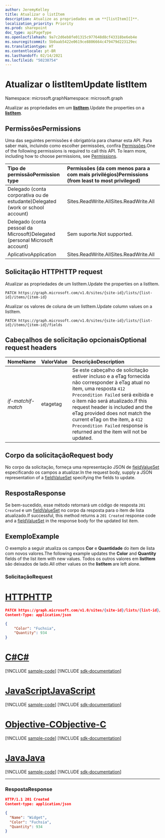```yaml
---
author: JeremyKelley
title: Atualizar o listItem
description: Atualize as propriedades em um **[listItem][]**.
localization_priority: Priority
ms.prod: sharepoint
doc_type: apiPageType
ms.openlocfilehash: 9a7c2d6eb8fe01315c977648d8cf43318be6eb4e
ms.sourcegitcommit: 5b0aab5422e0619ce8806664c479479d223129ec
ms.translationtype: HT
ms.contentlocale: pt-BR
ms.lasthandoff: 02/14/2021
ms.locfileid: "50238754"
---
```

# <a name="update-listitem"></a><span data-ttu-id="97457-103">Atualizar o listItem</span><span class="sxs-lookup"><span data-stu-id="97457-103">Update listItem</span></span>

<span data-ttu-id="97457-104">Namespace: microsoft.graph</span><span class="sxs-lookup"><span data-stu-id="97457-104">Namespace: microsoft.graph</span></span>

<span data-ttu-id="97457-105">Atualizar as propriedades em um **[listItem][]**.</span><span class="sxs-lookup"><span data-stu-id="97457-105">Update the properties on a **[listItem][]**.</span></span>

## <a name="permissions"></a><span data-ttu-id="97457-106">Permissões</span><span class="sxs-lookup"><span data-stu-id="97457-106">Permissions</span></span>

<span data-ttu-id="97457-p101">Uma das seguintes permissões é obrigatória para chamar esta API. Para saber mais, incluindo como escolher permissões, confira [Permissões](/graph/permissions-reference).</span><span class="sxs-lookup"><span data-stu-id="97457-p101">One of the following permissions is required to call this API. To learn more, including how to choose permissions, see [Permissions](/graph/permissions-reference).</span></span>

|<span data-ttu-id="97457-109">Tipo de permissão</span><span class="sxs-lookup"><span data-stu-id="97457-109">Permission type</span></span>      | <span data-ttu-id="97457-110">Permissões (da com menos para a com mais privilégios)</span><span class="sxs-lookup"><span data-stu-id="97457-110">Permissions (from least to most privileged)</span></span>              |
|:--------------------|:---------------------------------------------------------|
|<span data-ttu-id="97457-111">Delegado (conta corporativa ou de estudante)</span><span class="sxs-lookup"><span data-stu-id="97457-111">Delegated (work or school account)</span></span> | <span data-ttu-id="97457-112">Sites.ReadWrite.All</span><span class="sxs-lookup"><span data-stu-id="97457-112">Sites.ReadWrite.All</span></span>    |
|<span data-ttu-id="97457-113">Delegado (conta pessoal da Microsoft)</span><span class="sxs-lookup"><span data-stu-id="97457-113">Delegated (personal Microsoft account)</span></span> | <span data-ttu-id="97457-114">Sem suporte.</span><span class="sxs-lookup"><span data-stu-id="97457-114">Not supported.</span></span>    |
|<span data-ttu-id="97457-115">Aplicativo</span><span class="sxs-lookup"><span data-stu-id="97457-115">Application</span></span> | <span data-ttu-id="97457-116">Sites.ReadWrite.All</span><span class="sxs-lookup"><span data-stu-id="97457-116">Sites.ReadWrite.All</span></span> |

## <a name="http-request"></a><span data-ttu-id="97457-117">Solicitação HTTP</span><span class="sxs-lookup"><span data-stu-id="97457-117">HTTP request</span></span>

<!-- { "blockType": "ignored" } -->

<span data-ttu-id="97457-118">Atualizar as propriedades de um listItem.</span><span class="sxs-lookup"><span data-stu-id="97457-118">Update the properties on a listItem.</span></span>
```http
PATCH https://graph.microsoft.com/v1.0/sites/{site-id}/lists/{list-id}/items/{item-id}
```

<span data-ttu-id="97457-119">Atualizar os valores de coluna de um listItem.</span><span class="sxs-lookup"><span data-stu-id="97457-119">Update column values on a listItem.</span></span>
```http
PATCH https://graph.microsoft.com/v1.0/sites/{site-id}/lists/{list-id}/items/{item-id}/fields
```

## <a name="optional-request-headers"></a><span data-ttu-id="97457-120">Cabeçalhos de solicitação opcionais</span><span class="sxs-lookup"><span data-stu-id="97457-120">Optional request headers</span></span>

| <span data-ttu-id="97457-121">Nome</span><span class="sxs-lookup"><span data-stu-id="97457-121">Name</span></span>       | <span data-ttu-id="97457-122">Valor</span><span class="sxs-lookup"><span data-stu-id="97457-122">Value</span></span> | <span data-ttu-id="97457-123">Descrição</span><span class="sxs-lookup"><span data-stu-id="97457-123">Description</span></span>
|:-----------|:------|:--------------------------------------------------------
| <span data-ttu-id="97457-124">_if-match_</span><span class="sxs-lookup"><span data-stu-id="97457-124">_if-match_</span></span> | <span data-ttu-id="97457-125">etag</span><span class="sxs-lookup"><span data-stu-id="97457-125">etag</span></span>  | <span data-ttu-id="97457-126">Se este cabeçalho de solicitação estiver incluso e a eTag fornecida não corresponder à eTag atual no item, uma resposta `412 Precondition Failed` será exibida e o item não será atualizado.</span><span class="sxs-lookup"><span data-stu-id="97457-126">If this request header is included and the eTag provided does not match the current eTag on the item, a `412 Precondition Failed` response is returned and the item will not be updated.</span></span>

## <a name="request-body"></a><span data-ttu-id="97457-127">Corpo da solicitação</span><span class="sxs-lookup"><span data-stu-id="97457-127">Request body</span></span> 
<span data-ttu-id="97457-128">No corpo da solicitação, forneça uma representação JSON de [fieldValueSet][] especificando os campos a atualizar.</span><span class="sxs-lookup"><span data-stu-id="97457-128">In the request body, supply a JSON representation of a [fieldValueSet][] specifying the fields to update.</span></span>

## <a name="response"></a><span data-ttu-id="97457-129">Resposta</span><span class="sxs-lookup"><span data-stu-id="97457-129">Response</span></span> 

<span data-ttu-id="97457-130">Se bem-sucedido, esse método retornará um código de resposta `201 Created` e um [fieldValueSet][] no corpo da resposta para o item de lista atualizado.</span><span class="sxs-lookup"><span data-stu-id="97457-130">If successful, this method returns a `201 Created` response code and a [fieldValueSet][] in the response body for the updated list item.</span></span>

## <a name="example"></a><span data-ttu-id="97457-131">Exemplo</span><span class="sxs-lookup"><span data-stu-id="97457-131">Example</span></span>

<span data-ttu-id="97457-132">O exemplo a seguir atualiza os campos **Cor** e **Quantidade** do item de lista com novos valores.</span><span class="sxs-lookup"><span data-stu-id="97457-132">The following example updates the **Color** and **Quantity** fields of the list item with new values.</span></span> <span data-ttu-id="97457-133">Todos os outros valores em **listItem** são deixados de lado.</span><span class="sxs-lookup"><span data-stu-id="97457-133">All other values on the **listItem** are left alone.</span></span> 

### <a name="request"></a><span data-ttu-id="97457-134">Solicitação</span><span class="sxs-lookup"><span data-stu-id="97457-134">Request</span></span> 


# <a name="http"></a>[<span data-ttu-id="97457-135">HTTP</span><span class="sxs-lookup"><span data-stu-id="97457-135">HTTP</span></span>](#tab/http)
<!-- { "blockType": "request", "name": "update-listitem", "scopes": "sites.readwrite.all" } -->

```json
PATCH https://graph.microsoft.com/v1.0/sites/{site-id}/lists/{list-id}/items/{item-id}/fields
Content-Type: application/json

{
    "Color": "Fuchsia",
    "Quantity": 934
}
```
# <a name="c"></a>[<span data-ttu-id="97457-136">C#</span><span class="sxs-lookup"><span data-stu-id="97457-136">C#</span></span>](#tab/csharp)
[!INCLUDE [sample-code](../includes/snippets/csharp/update-listitem-csharp-snippets.md)]
[!INCLUDE [sdk-documentation](../includes/snippets/snippets-sdk-documentation-link.md)]

# <a name="javascript"></a>[<span data-ttu-id="97457-137">JavaScript</span><span class="sxs-lookup"><span data-stu-id="97457-137">JavaScript</span></span>](#tab/javascript)
[!INCLUDE [sample-code](../includes/snippets/javascript/update-listitem-javascript-snippets.md)]
[!INCLUDE [sdk-documentation](../includes/snippets/snippets-sdk-documentation-link.md)]

# <a name="objective-c"></a>[<span data-ttu-id="97457-138">Objective-C</span><span class="sxs-lookup"><span data-stu-id="97457-138">Objective-C</span></span>](#tab/objc)
[!INCLUDE [sample-code](../includes/snippets/objc/update-listitem-objc-snippets.md)]
[!INCLUDE [sdk-documentation](../includes/snippets/snippets-sdk-documentation-link.md)]

# <a name="java"></a>[<span data-ttu-id="97457-139">Java</span><span class="sxs-lookup"><span data-stu-id="97457-139">Java</span></span>](#tab/java)
[!INCLUDE [sample-code](../includes/snippets/java/update-listitem-java-snippets.md)]
[!INCLUDE [sdk-documentation](../includes/snippets/snippets-sdk-documentation-link.md)]

---


### <a name="response"></a><span data-ttu-id="97457-140">Resposta</span><span class="sxs-lookup"><span data-stu-id="97457-140">Response</span></span>

<!-- { "blockType": "response", "@odata.type": "microsoft.graph.fieldValueSet", "truncated": true } -->

```json
HTTP/1.1 201 Created
Content-type: application/json

{
  "Name": "Widget",
  "Color": "Fuchsia",
  "Quantity": 934
}
```

[fieldValueSet]: ../resources/fieldvalueset.md
[listItem]: ../resources/listitem.md

<!-- {
  "type": "#page.annotation",
  "description": "",
  "keywords": "",
  "section": "documentation",
  "tocPath": "ListItem/Update",
  "suppressions": [
  ]
} -->

